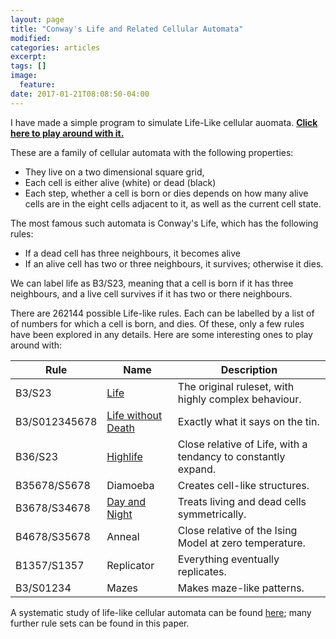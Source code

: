 ```yaml
---
layout: page
title: "Conway's Life and Related Cellular Automata"
modified:
categories: articles
excerpt:
tags: []
image:
  feature:
date: 2017-01-21T08:08:50-04:00
---
```


I have made a simple program to simulate Life-Like cellular auomata. [**Click here to play around with it.**](/scripts/CA/Life.html) 


These are a family of cellular automata with the following properties:

* They live on a two dimensional square grid,
* Each cell is either alive (white) or dead (black)
* Each step, whether a cell is born or dies depends on how many alive cells are in the eight cells adjacent to it, as well as the current cell state.

The most famous such automata is Conway's Life, which has the following rules:

* If a dead cell has three neighbours, it becomes alive
* If an alive cell has two or three neighbours, it survives; otherwise it dies.

We can label life as B3/S23, meaning that a cell is born if it has three neighbours, and a live cell survives if it has two or there neighbours.

There are 262144 possible Life-like rules. Each can be labelled by a list of of numbers for which a cell is born, and dies. Of these, only a few rules have been explored in any details. Here are some interesting ones to play around with:

| Rule | Name | Description  |
|---|---|---|
| B3/S23 | [Life](https://en.wikipedia.org/wiki/Conway%27s_Game_of_Life) | The original ruleset, with highly complex behaviour.|
| B3/S012345678 | [Life without Death](https://en.wikipedia.org/wiki/Life_without_Death) | Exactly what it says on the tin.|
| B36/S23 | [Highlife](https://en.wikipedia.org/wiki/Highlife_(cellular_automaton)) | Close relative of Life, with a tendancy to constantly expand.|
| B35678/S5678 | Diamoeba | Creates cell-like structures. |
| B3678/S34678 | [Day and Night](https://en.wikipedia.org/wiki/Day_and_Night_(cellular_automaton)) | Treats living and dead cells symmetrically.  |
| B4678/S35678 | Anneal | Close relative of the Ising Model at zero temperature. |
| B1357/S1357 | Replicator | Everything eventually replicates. |
| B3/S01234 | Mazes | Makes maze-like patterns. |

A systematic study of life-like cellular automata can be found [here](https://arxiv.org/pdf/0911.2890.pdf); many further rule sets can be found in this paper.